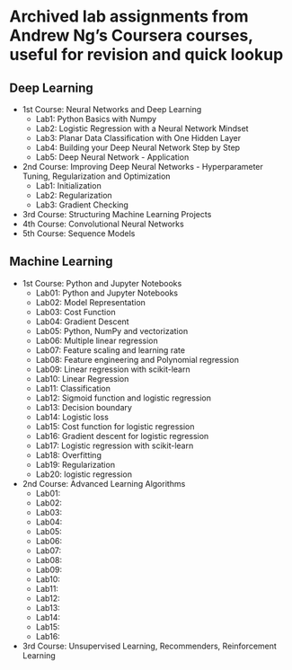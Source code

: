 # Archived lab assignments from Andrew Ng’s Coursera courses, useful for revision and quick lookup

## Deep Learning
  - 1st Course: Neural Networks and Deep Learning
    - Lab1: Python Basics with Numpy
    - Lab2: Logistic Regression with a Neural Network Mindset
    - Lab3: Planar Data Classification with One Hidden Layer
    - Lab4: Building your Deep Neural Network Step by Step
    - Lab5: Deep Neural Network - Application
  - 2nd Course: Improving Deep Neural Networks - Hyperparameter Tuning, Regularization and Optimization
    - Lab1: Initialization
    - Lab2: Regularization
    - Lab3: Gradient Checking
  - 3rd Course: Structuring Machine Learning Projects
  - 4th Course: Convolutional Neural Networks
  - 5th Course: Sequence Models

## Machine Learning
  - 1st Course: Python and Jupyter Notebooks
    - Lab01: Python and Jupyter Notebooks
    - Lab02: Model Representation
    - Lab03: Cost Function
    - Lab04: Gradient Descent
    - Lab05: Python, NumPy and vectorization
    - Lab06: Multiple linear regression
    - Lab07: Feature scaling and learning rate
    - Lab08: Feature engineering and Polynomial regression
    - Lab09: Linear regression with scikit-learn
    - Lab10: Linear Regression
    - Lab11: Classification
    - Lab12: Sigmoid function and logistic regression
    - Lab13: Decision boundary
    - Lab14: Logistic loss
    - Lab15: Cost function for logistic regression
    - Lab16: Gradient descent for logistic regression
    - Lab17: Logistic regression with scikit-learn
    - Lab18: Overfitting
    - Lab19: Regularization
    - Lab20: logistic regression
  - 2nd Course: Advanced Learning Algorithms
    - Lab01:
    - Lab02:
    - Lab03:
    - Lab04:
    - Lab05:
    - Lab06:
    - Lab07:
    - Lab08:
    - Lab09:
    - Lab10:
    - Lab11:
    - Lab12:
    - Lab13:
    - Lab14:
    - Lab15:
    - Lab16:
  - 3rd Course: Unsupervised Learning, Recommenders, Reinforcement Learning
